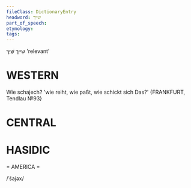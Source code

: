 ```yaml
---
fileClass: DictionaryEntry
headword: שייך
part_of_speech: 
etymology: 
tags: 
---
```

שייך
שַׁיָּךְ
'relevant'

WESTERN
========

Wie schajech? 'wie reiht, wie paßt, wie schickt sich Das?'
{FRANKFURT, Tendlau №93}

CENTRAL
========

HASIDIC
=======
= AMERICA = 

/ˈšajəx/